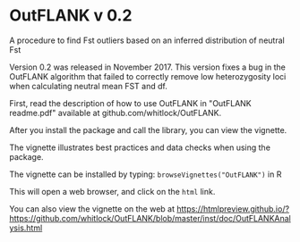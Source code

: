OutFLANK v 0.2
========

A procedure to find Fst outliers based on an inferred distribution of neutral Fst

Version 0.2 was released in November 2017. This version fixes a bug in the OutFLANK algorithm that failed to correctly remove low heterozygosity loci when calculating neutral mean FST and df.

First, read the description of how to use OutFLANK in "OutFLANK readme.pdf" available at github.com/whitlock/OutFLANK.

After you install the package and call the library, you can view the vignette.

The vignette illustrates best practices and data checks when using the package.

The vignette can be installed by typing:
`browseVignettes("OutFLANK")` in R

This will open a web browser, and click on the `html` link.

You can also view the vignette on the web at https://htmlpreview.github.io/?https://github.com/whitlock/OutFLANK/blob/master/inst/doc/OutFLANKAnalysis.html
